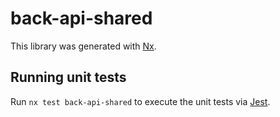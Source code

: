 # back-api-shared

This library was generated with [Nx](https://nx.dev).

## Running unit tests

Run `nx test back-api-shared` to execute the unit tests via [Jest](https://jestjs.io).
